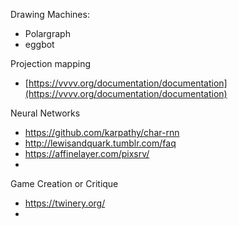 Drawing Machines:

* Polargraph
* eggbot

Projection mapping

* [https://vvvv.org/documentation/documentation](https://vvvv.org/documentation/documentation)

Neural Networks

* https://github.com/karpathy/char-rnn
* http://lewisandquark.tumblr.com/faq
* https://affinelayer.com/pixsrv/
* 
Game Creation or Critique

* https://twinery.org/
* 


